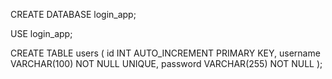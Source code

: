 CREATE DATABASE login_app;

USE login_app;

CREATE TABLE users (
  id INT AUTO_INCREMENT PRIMARY KEY,
  username VARCHAR(100) NOT NULL UNIQUE,
  password VARCHAR(255) NOT NULL
);
